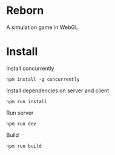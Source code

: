 # Reborn

A simulation game in WebGL 

# Install

Install concurrently
```
npm install -g concurrently
```

Install dependencies on server and client
```
npm run install
```

Run server
```
npm run dev
```

Build
```
npm run build
```





